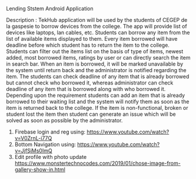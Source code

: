 Lending Ststem Android Application

Description : TekHub application will be used by the students of CEGEP de la gaspesie to borrow devices from the college. The app will provide list of devices like laptops, lan cables, etc. Students can borrow any item from the list of available items displayed to them. Every item borrowed will have deadline before which student has to return the item to the college. Students can filter out the items list on the basis of type of items, newest added, most borrowed items, ratings by user or can directly search the item in search bar. When an item is borrowed, it will be marked unavailable by the system until return back and the administrator is notified regarding the item. The students can check deadline of any item that is already borrowed but cannot check who borrowed it, whereas administrator can check deadline of any item that is borrowed along with who borrowed it. Depending upon the requirement students can add an item that is already borrowed to their waiting list and the system will notify them as soon as the item is returned back to the college. If the item is non-functional, broken or student lost the item then student can generate an issue which will be solved as soon as possible by the administrator.


1. Firebase login and reg using: https://www.youtube.com/watch?v=V0ZrnL-i77Q
2. Bottom Navigation using: https://www.youtube.com/watch?v=JjfSjMs0ImQ
3. Edit profile with photo update https://www.monstertechnocodes.com/2019/01/chose-image-from-gallery-show-in.html
